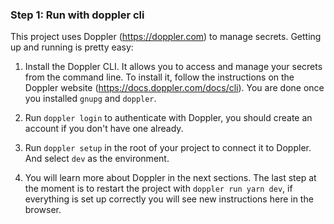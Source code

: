 ### Step 1: Run with doppler cli

This project uses Doppler (https://doppler.com) to manage secrets. Getting up and running is pretty easy:

1. Install the Doppler CLI. It allows you to access and manage your secrets from the command line. To install it, follow the instructions on the Doppler website (https://docs.doppler.com/docs/cli). You are done once you installed `gnupg` and `doppler`.

2. Run `doppler login` to authenticate with Doppler, you should create an account if you don't have one already.

3. Run `doppler setup` in the root of your project to connect it to Doppler. And select `dev` as the environment.

4. You will learn more about Doppler in the next sections. The last step at the moment is to restart the project with `doppler run yarn dev`, if everything is set up correctly you will see new instructions here in the browser.
